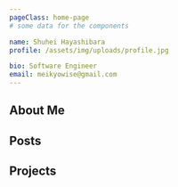 ```yaml
---
pageClass: home-page
# some data for the components

name: Shuhei Hayashibara
profile: /assets/img/uploads/profile.jpg

bio: Software Engineer
email: meikyowise@gmail.com
---
```


<ProfileSection :frontmatter="$page.frontmatter" />

## About Me

<About />

## Posts 

<PostList />

## Projects

<ProjectList />
